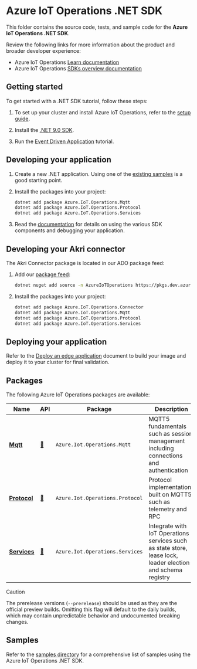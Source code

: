 # Azure IoT Operations .NET SDK

This folder contains the source code, tests, and sample code for the **Azure IoT Operations .NET SDK**.

Review the following links for more information about the product and broader developer experience:

* Azure IoT Operations [Learn documentation](https://learn.microsoft.com/azure/iot-operations/)
* Azure IoT Operations [SDKs overview documentation](/doc)

## Getting started

To get started with a .NET SDK tutorial, follow these steps:

1. To set up your cluster and install Azure IoT Operations, refer to the [setup guide](/doc/setup.md).

1. Install the [.NET 9.0 SDK](https://dotnet.microsoft.com/download/dotnet/9.0).

1. Run the [Event Driven Application](samples/applications/EventDrivenApp) tutorial.

## Developing your application

1. Create a new .NET application. Using one of the [existing samples](samples) is a good starting point.

1. Install the packages into your project:

    ```bash
    dotnet add package Azure.IoT.Operations.Mqtt
    dotnet add package Azure.IoT.Operations.Protocol
    dotnet add package Azure.IoT.Operations.Services
    ```

1. Read the [documentation](#packages) for details on using the various SDK components and debugging your application.

## Developing your Akri connector

The Akri Connector package is located in our ADO package feed:

1. Add our [package feed](https://dev.azure.com/azure-iot-sdks/iot-operations/_artifacts/feed/preview):

    ```bash
    dotnet nuget add source -n AzureIoTOperations https://pkgs.dev.azure.com/azure-iot-sdks/iot-operations/_packaging/preview/nuget/v3/index.json
    ```

1. Install the packages into your project:

    ```bash
    dotnet add package Azure.IoT.Operations.Connector
    dotnet add package Azure.IoT.Operations.Mqtt
    dotnet add package Azure.IoT.Operations.Protocol
    dotnet add package Azure.IoT.Operations.Services
    ```

## Deploying your application

Refer to the [Deploy an edge application](/doc/edge_application/deploy.md) document to build your image and deploy it to your cluster for final validation.

## Packages

The following Azure IoT Operations packages are available:

| Name | API | Package | Description |
|-|-|-|-|
| [**Mqtt**](src/Azure.Iot.Operations.Mqtt) | [:link:](https://azure.github.io/iot-operations-sdks/dotnet/api/Azure.Iot.Operations.Mqtt.html) | `Azure.Iot.Operations.Mqtt` | MQTT5 fundamentals such as session management including connections and authentication |
| [**Protocol**](src/Azure.Iot.Operations.Protocol) | [:link:](https://azure.github.io/iot-operations-sdks/dotnet/api/Azure.Iot.Operations.Protocol.html) | `Azure.Iot.Operations.Protocol` | Protocol implementations built on MQTT5 such as telemetry and RPC |
| [**Services**](src/Azure.Iot.Operations.Services) | [:link:](https://azure.github.io/iot-operations-sdks/dotnet/api/Azure.Iot.Operations.Services.html) | `Azure.Iot.Operations.Services` | Integrate with IoT Operations services such as state store, lease lock, leader election and schema registry |

> [!CAUTION]
> The prerelease versions (`--prerelease`) should be used as they are the official preview builds. Omitting this flag will default to the daily builds, which may contain unpredictable behavior and undocumented breaking changes.

## Samples

Refer to the [samples directory](samples) for a comprehensive list of samples using the Azure IoT Operations .NET SDK.
